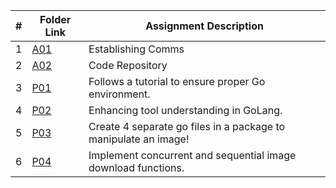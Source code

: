 |   #   | Folder Link | Assignment Description |
| :---: | ----------- | ---------------------- |
|   1    |   [A01](https://github.com/aelious/4143-PLC-Nagel/tree/main/Assignments/A01)          |       Establishing Comms                |
|   2    |   [A02](https://github.com/aelious/4143-PLC-Nagel/tree/main/Assignments/A02)          |       Code Repository                 |
|   3    |  [P01](https://github.com/aelious/4143-PLC-Nagel/tree/main/Assignments/P01)       | Follows a tutorial to ensure proper Go environment. |
|   4    |  [P02](https://github.com/aelious/4143-PLC-Nagel/tree/main/Assignments/P02)           | Enhancing tool understanding in GoLang.                       |
| 5 | [P03](https://github.com/aelious/4143-PLC-Nagel/tree/main/Assignments/P03) | Create 4 separate go files in a package to manipulate an image!  |
| 6 | [P04](https://github.com/aelious/4143-PLC-Nagel/tree/main/Assignments/P04) | Implement concurrent and sequential image download functions. |
